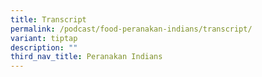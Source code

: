 ```yaml
---
title: Transcript
permalink: /podcast/food-peranakan-indians/transcript/
variant: tiptap
description: ""
third_nav_title: Peranakan Indians
---
```

